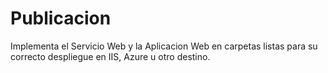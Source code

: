 # Publicacion

Implementa el Servicio Web y la Aplicacion Web en carpetas listas para su correcto despliegue en IIS, Azure u otro destino.